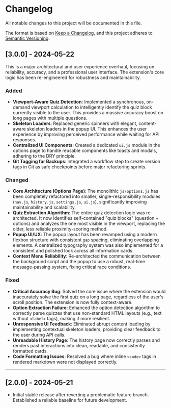 # Changelog

All notable changes to this project will be documented in this file.

The format is based on [Keep a Changelog](https://keepachangelog.com/en/1.0.0/),
and this project adheres to [Semantic Versioning](https://semver.org/spec/v2.0.0.html).

## [3.0.0] - 2024-05-22

This is a major architectural and user experience overhaul, focusing on reliability, accuracy, and a professional user interface. The extension's core logic has been re-engineered for robustness and maintainability.

### Added
- **Viewport-Aware Quiz Detection**: Implemented a synchronous, on-demand viewport calculation to intelligently identify the quiz block currently visible to the user. This provides a massive accuracy boost on long pages with multiple questions.
- **Skeleton Loaders**: Replaced generic spinners with elegant, content-aware skeleton loaders in the popup UI. This enhances the user experience by improving perceived performance while waiting for API responses.
- **Centralized UI Components**: Created a dedicated `ui.js` module in the options page to handle reusable components like toasts and modals, adhering to the DRY principle.
- **Git Tagging for Backups**: Integrated a workflow step to create version tags in Git as safe checkpoints before major refactoring sprints.

### Changed
- **Core Architecture (Options Page)**: The monolithic `js/options.js` has been completely refactored into smaller, single-responsibility modules (`nav.js`, `history.js`, `settings.js`, `ui.js`), significantly improving maintainability and scalability.
- **Quiz Extraction Algorithm**: The entire quiz detection logic was re-architected. It now identifies self-contained "quiz blocks" (question + options) and analyzes the one most visible in the viewport, replacing the older, less reliable proximity-scoring method.
- **Popup UI/UX**: The popup layout has been revamped using a modern flexbox structure with consistent `gap` spacing, eliminating overlapping elements. A centralized typography system was also implemented for a consistent and polished look across all information cards.
- **Context Menu Reliability**: Re-architected the communication between the background script and the popup to use a robust, real-time message-passing system, fixing critical race conditions.

### Fixed
- **Critical Accuracy Bug**: Solved the core issue where the extension would inaccurately solve the first quiz on a long page, regardless of the user's scroll position. The extension is now fully context-aware.
- **Option Extraction Failure**: Enhanced the option detection algorithm to correctly parse quizzes that use non-standard HTML layouts (e.g., text without `<label>` tags), making it more resilient.
- **Unresponsive UI Feedback**: Eliminated abrupt content loading by implementing contextual skeleton loaders, providing clear feedback to the user during API calls.
- **Unreadable History Page**: The history page now correctly parses and renders past interactions into clean, readable, and consistently formatted cards.
- **Code Formatting Issues**: Resolved a bug where inline `<code>` tags in rendered markdown were not displayed correctly.

---

## [2.0.0] - 2024-05-21
- Initial stable release after reverting a problematic feature branch. Established a reliable baseline for future development.